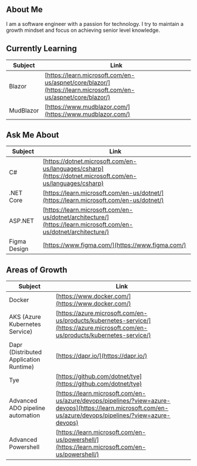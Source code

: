 ## About Me
I am a software engineer with a passion for technology. I try to maintain a growth mindset and focus on achieving senior level knowledge.

## Currently Learning
| Subject | Link|
|---|---|
| Blazor | [https://learn.microsoft.com/en-us/aspnet/core/blazor/](https://learn.microsoft.com/en-us/aspnet/core/blazor/) |
| MudBlazor | [https://www.mudblazor.com/](https://www.mudblazor.com/)

## Ask Me About
| Subject | Link|
|---|---|
| C# | [https://dotnet.microsoft.com/en-us/languages/csharp](https://dotnet.microsoft.com/en-us/languages/csharp) |
| .NET Core | [https://learn.microsoft.com/en-us/dotnet/](https://learn.microsoft.com/en-us/dotnet/) |
| ASP.NET | [https://learn.microsoft.com/en-us/dotnet/architecture/](https://learn.microsoft.com/en-us/dotnet/architecture/) |
| Figma Design | [https://www.figma.com/](https://www.figma.com/) |

## Areas of Growth
| Subject | Link|
|---|---|
| Docker | [https://www.docker.com/](https://www.docker.com/) |
| AKS (Azure Kubernetes Service) | [https://azure.microsoft.com/en-us/products/kubernetes-service/](https://azure.microsoft.com/en-us/products/kubernetes-service/) |
| Dapr (Distributed Application Runtime) |[https://dapr.io/](https://dapr.io/) |
| Tye | [https://github.com/dotnet/tye](https://github.com/dotnet/tye) |
| Advanced ADO pipeline automation | [https://learn.microsoft.com/en-us/azure/devops/pipelines/?view=azure-devops](https://learn.microsoft.com/en-us/azure/devops/pipelines/?view=azure-devops) |
| Advanced Powershell | [https://learn.microsoft.com/en-us/powershell/](https://learn.microsoft.com/en-us/powershell/) |


<!--
**Ben-Carpenter/Ben-Carpenter** is a ✨ _special_ ✨ repository because its `README.md` (this file) appears on your GitHub profile.
-->
